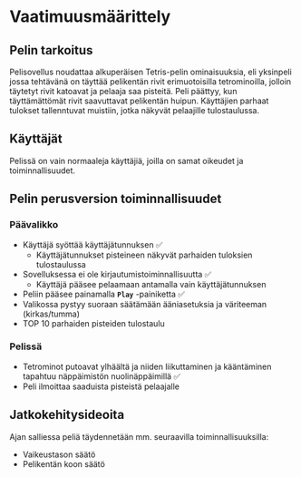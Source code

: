 # Vaatimuusmäärittely
## Pelin tarkoitus
Pelisovellus noudattaa alkuperäisen Tetris-pelin ominaisuuksia, eli yksinpeli jossa tehtävänä on täyttää pelikentän rivit erimuotoisilla tetrominoilla, jolloin täytetyt rivit katoavat ja pelaaja saa pisteitä. Peli päättyy, kun täyttämättömät rivit saavuttavat pelikentän huipun. Käyttäjien parhaat tulokset tallenntuvat muistiin, jotka näkyvät pelaajille tulostaulussa.

## Käyttäjät
Pelissä on vain normaaleja käyttäjiä, joilla on samat oikeudet ja toiminnallisuudet.

## Pelin perusversion toiminnallisuudet

### Päävalikko
- Käyttäjä syöttää käyttäjätunnuksen :white_check_mark:
    - Käyttäjätunnukset pisteineen näkyvät parhaiden tuloksien tulostaulussa
- Sovelluksessa ei ole kirjautumistoiminnallisuutta :white_check_mark:
    - Käyttäjä pääsee pelaamaan antamalla vain käyttäjätunnuksen
- Peliin pääsee painamalla **`Play`** -painiketta :white_check_mark:
- Valikossa pystyy suoraan säätämään ääniasetuksia ja väriteeman (kirkas/tumma)
- TOP 10 parhaiden pisteiden tulostaulu

### Pelissä
- Tetrominot putoavat ylhäältä ja niiden liikuttaminen ja kääntäminen tapahtuu näppäimistön nuolinäppäimillä :white_check_mark:
- Peli ilmoittaa saaduista pisteistä pelaajalle

## Jatkokehitysideoita
Ajan salliessa peliä täydennetään mm. seuraavilla toiminnallisuuksilla:

- Vaikeustason säätö
- Pelikentän koon säätö



